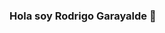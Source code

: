 ### Hola soy Rodrigo Garayalde 👋

<!--
**RodriGBorges/RodriGBorges** is a ✨ _special_ ✨ repository because its `README.md` (this file) appears on your GitHub profile.

Here are some ideas to get you started:

- 🔭 I’m currently working on my personal growth and development as a developer.
- 🌱 I’m currently learning FullStack Development with DigitalHouse and Fundación Formar.
- 👯 I’m looking to collaborate on ...
- 🤔 I’m looking for help with ...
- 💬 Ask me about ...
- 📫 How to reach me: ...
- 😄 Pronouns: ...
- ⚡ Fun fact: ...
-->
